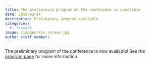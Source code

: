 ```yaml
---
title: The preliminary program of the conference is available
date: 2019-03-14
description: Preliminary program available
categories:
  #- friends
image: /images/rio_terese.jpg
author_staff_member:
---
```


The preliminary program of the conference is now available! See the [program page](/program.html) for more information.

